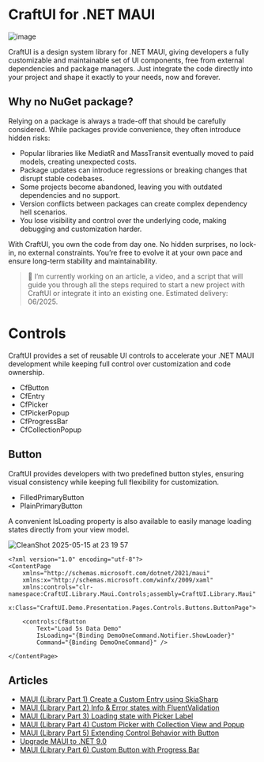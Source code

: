 # CraftUI for .NET MAUI 

![image](https://github.com/user-attachments/assets/08942e52-75a7-4515-9c58-8ecfc1504d54)

CraftUI is a design system library for .NET MAUI, giving developers a fully customizable and maintainable set of UI components, free from external dependencies and package managers. 
Just integrate the code directly into your project and shape it exactly to your needs, now and forever.

## Why no NuGet package? 

Relying on a package is always a trade-off that should be carefully considered. 
While packages provide convenience, they often introduce hidden risks:

- Popular libraries like MediatR and MassTransit eventually moved to paid models, creating unexpected costs.
- Package updates can introduce regressions or breaking changes that disrupt stable codebases.
- Some projects become abandoned, leaving you with outdated dependencies and no support.
- Version conflicts between packages can create complex dependency hell scenarios.
- You lose visibility and control over the underlying code, making debugging and customization harder.

With CraftUI, you own the code from day one. 
No hidden surprises, no lock-in, no external constraints. 
You’re free to evolve it at your own pace and ensure long-term stability and maintainability.

> 📅 I’m currently working on an article, a video, and a script that will guide you through all the steps required to start a new project with CraftUI or integrate it into an existing one. 
Estimated delivery: 06/2025.

# Controls

CraftUI provides a set of reusable UI controls to accelerate your .NET MAUI development while keeping full control over customization and code ownership.

- CfButton
- CfEntry
- CfPicker
- CfPickerPopup
- CfProgressBar
- CfCollectionPopup

## Button

CraftUI provides developers with two predefined button styles, ensuring visual consistency while keeping full flexibility for customization.
- FilledPrimaryButton
- PlainPrimaryButton

A convenient IsLoading property is also available to easily manage loading states directly from your view model.

![CleanShot 2025-05-15 at 23 19 57](https://github.com/user-attachments/assets/0c2f05cd-4b1a-408b-a952-37078ae7587b)

```xaml
<?xml version="1.0" encoding="utf-8"?>
<ContentPage 
    xmlns="http://schemas.microsoft.com/dotnet/2021/maui"
    xmlns:x="http://schemas.microsoft.com/winfx/2009/xaml"
    xmlns:controls="clr-namespace:CraftUI.Library.Maui.Controls;assembly=CraftUI.Library.Maui"
    x:Class="CraftUI.Demo.Presentation.Pages.Controls.Buttons.ButtonPage">
    
    <controls:CfButton 
        Text="Load 5s Data Demo"
        IsLoading="{Binding DemoOneCommand.Notifier.ShowLoader}"
        Command="{Binding DemoOneCommand}" />
        
</ContentPage>
```

## Articles

- [MAUI (Library Part 1) Create a Custom Entry using SkiaSharp](https://www.stephanarnas.com/posts/maui-create-custom-entry-control-with-border)
- [MAUI (Library Part 2) Info & Error states with FluentValidation](https://www.stephanarnas.com/posts/maui-info-and-error-states-for-entry)
- [MAUI (Library Part 3) Loading state with Picker Label](https://www.stephanarnas.com/posts/maui-loading-state-with-custom-picker)
- [MAUI (Library Part 4) Custom Picker with Collection View and Popup](https://www.stephanarnas.com/posts/maui-custom-picker-with-collection-view-popup)
- [MAUI (Library Part 5) Extending Control Behavior with Button](https://www.stephanarnas.com/posts/maui-extendind-control-behavior-with-button)
- [Upgrade MAUI to .NET 9.0](https://www.stephanarnas.com/posts/upgrade-maui-dotnet-9)
- [MAUI (Library Part 6) Custom Button with Progress Bar](https://www.stephanarnas.com/posts/maui-custom-button-with-progress-bar)

